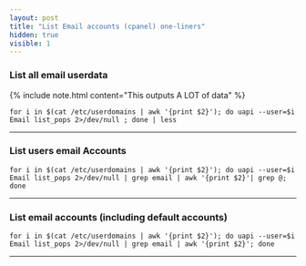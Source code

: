 ```yaml
---
layout: post
title: "List Email accounts (cpanel) one-liners"
hidden: true
visible: 1
---
```


### List all email userdata

{% include note.html content="This outputs A LOT of data" %}

```
for i in $(cat /etc/userdomains | awk '{print $2}'); do uapi --user=$i Email list_pops 2>/dev/null ; done | less
```
---

### List users email Accounts

```
for i in $(cat /etc/userdomains | awk '{print $2}'); do uapi --user=$i Email list_pops 2>/dev/null | grep email | awk '{print $2}'| grep @; done
```
---

### List email accounts (including default accounts)

```
for i in $(cat /etc/userdomains | awk '{print $2}'); do uapi --user=$i Email list_pops 2>/dev/null | grep email | awk '{print $2}'; done
```
---

